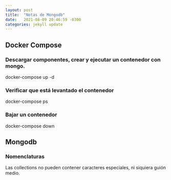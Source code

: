 ```yaml
---
layout: post
title:  "Notas de Mongodb"
date:   2021-08-09 20:46:59 -0300
categories: jekyll update
---
```

## Docker Compose
### Descargar componentes, crear y ejecutar un contenedor con mongo.
docker-compose up -d

### Verificar que está levantado el contenedor
docker-compose ps

### Bajar un contenedor
docker-compose down



## Mongodb
### Nomenclaturas
Las collections no pueden contener caracteres especiales, ni siquiera guión medio.

